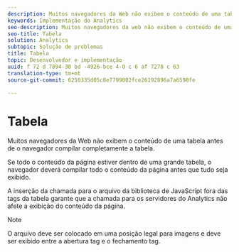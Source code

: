 ```yaml
---
description: Muitos navegadores da Web não exibem o conteúdo de uma tabela antes de o navegador compilar completamente a tabela.
keywords: Implementação do Analytics
seo-description: Muitos navegadores da web não exibem o conteúdo de uma tabela antes de o navegador compilar completamente a tabela.
seo-title: Tabela
solution: Analytics
subtopic: Solução de problemas
title: Tabela
topic: Desenvolvedor e implementação
uuid: f 72 d 7894-38 bd -4926-bce 4-0 c 6 af 7278 c 63
translation-type: tm+mt
source-git-commit: 6250335d05c8e7799802fce26192896a7a6598fe

---
```



# Tabela

Muitos navegadores da Web não exibem o conteúdo de uma tabela antes de o navegador compilar completamente a tabela.

Se todo o conteúdo da página estiver dentro de uma grande tabela, o navegador deverá compilar todo o conteúdo da página antes que tudo seja exibido.

A inserção da chamada para o arquivo da biblioteca de JavaScript fora das tags da tabela garante que a chamada para os servidores do Analytics não afete a exibição do conteúdo da página.

>[!NOTE]
>
>O arquivo deve ser colocado em uma posição legal para imagens e deve ser exibido entre a abertura <body> tag e o fechamento </body> tag.

